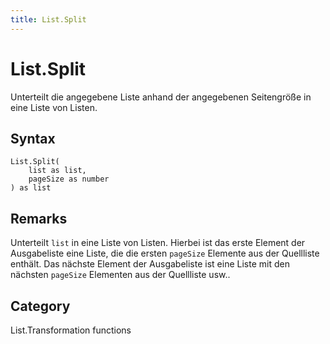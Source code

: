 ```yaml
---
title: List.Split
---
```


# List.Split


Unterteilt die angegebene Liste anhand der angegebenen Seitengröße in eine Liste von Listen.


## Syntax

```powerquery
List.Split(
    list as list,
    pageSize as number
) as list
```


## Remarks

Unterteilt <code>list</code> in eine Liste von Listen. Hierbei ist das erste Element der Ausgabeliste eine Liste, die die ersten <code>pageSize</code> Elemente aus    der Quellliste enthält. Das nächste Element der Ausgabeliste ist eine Liste mit den nächsten <code>pageSize</code> Elementen aus der Quellliste usw..



## Category
List.Transformation functions
